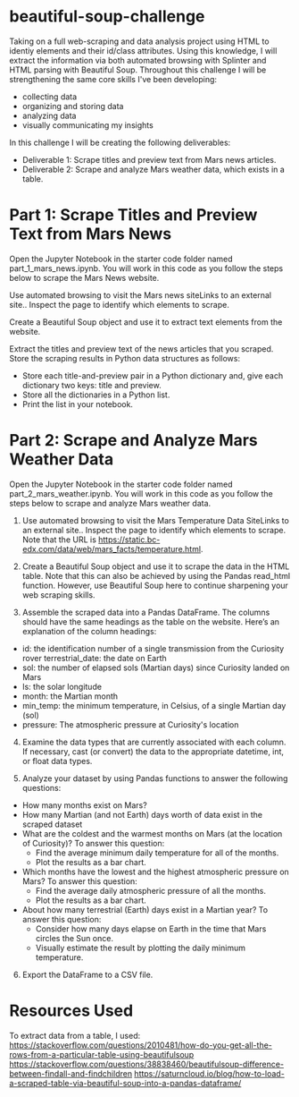 # beautiful-soup-challenge
 
Taking on a full web-scraping and data analysis project using HTML to identiy elements and their id/class attributes. Using this knowledge, I will extract the information via both automated browsing with Splinter and HTML parsing with Beautiful Soup. Throughout this challenge I will be strengthening the same core skills I've been developing:
- collecting data
- organizing and storing data
- analyzing data
- visually communicating my insights

In this challenge I will be creating the following deliverables:
- Deliverable 1: Scrape titles and preview text from Mars news articles.
- Deliverable 2: Scrape and analyze Mars weather data, which exists in a table.

# Part 1: Scrape Titles and Preview Text from Mars News
Open the Jupyter Notebook in the starter code folder named part_1_mars_news.ipynb. You will work in this code as you follow the steps below to scrape the Mars News website.

Use automated browsing to visit the Mars news siteLinks to an external site.. Inspect the page to identify which elements to scrape.

Create a Beautiful Soup object and use it to extract text elements from the website.

Extract the titles and preview text of the news articles that you scraped. Store the scraping results in Python data structures as follows:

- Store each title-and-preview pair in a Python dictionary and, give each dictionary two keys: title and preview.
- Store all the dictionaries in a Python list.
- Print the list in your notebook.

# Part 2: Scrape and Analyze Mars Weather Data
Open the Jupyter Notebook in the starter code folder named part_2_mars_weather.ipynb. You will work in this code as you follow the steps below to scrape and analyze Mars weather data.

1. Use automated browsing to visit the Mars Temperature Data SiteLinks to an external site.. Inspect the page to identify which elements to scrape. Note that the URL is https://static.bc-edx.com/data/web/mars_facts/temperature.html.
 
2. Create a Beautiful Soup object and use it to scrape the data in the HTML table. Note that this can also be achieved by using the Pandas read_html function. However, use Beautiful Soup here to continue sharpening your web scraping skills.
   
3. Assemble the scraped data into a Pandas DataFrame. The columns should have the same headings as the table on the website. Here’s an explanation of the column headings:
- id: the identification number of a single transmission from the Curiosity rover
terrestrial_date: the date on Earth
- sol: the number of elapsed sols (Martian days) since Curiosity landed on Mars
- ls: the solar longitude
- month: the Martian month
- min_temp: the minimum temperature, in Celsius, of a single Martian day (sol)
- pressure: The atmospheric pressure at Curiosity's location
  
4. Examine the data types that are currently associated with each column. If necessary, cast (or convert) the data to the appropriate datetime, int, or float data types.

5. Analyze your dataset by using Pandas functions to answer the following questions:
 - How many months exist on Mars?
 - How many Martian (and not Earth) days worth of data exist in the scraped dataset
 - What are the coldest and the warmest months on Mars (at the location of Curiosity)? To answer this question:
   - Find the average minimum daily temperature for all of the months.
   - Plot the results as a bar chart.
 - Which months have the lowest and the highest atmospheric pressure on Mars? To answer this question:
   - Find the average daily atmospheric pressure of all the months.
   - Plot the results as a bar chart.
 - About how many terrestrial (Earth) days exist in a Martian year? To answer this question:
   - Consider how many days elapse on Earth in the time that Mars circles the Sun once.
   - Visually estimate the result by plotting the daily minimum temperature.

6. Export the DataFrame to a CSV file.

# Resources Used
To extract data from a table, I used: https://stackoverflow.com/questions/2010481/how-do-you-get-all-the-rows-from-a-particular-table-using-beautifulsoup
https://stackoverflow.com/questions/38838460/beautifulsoup-difference-between-findall-and-findchildren
https://saturncloud.io/blog/how-to-load-a-scraped-table-via-beautiful-soup-into-a-pandas-dataframe/
